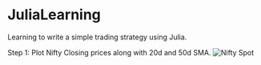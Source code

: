 # JuliaLearning
Learning to write a simple trading strategy using Julia.

Step 1: Plot Nifty Closing prices along with 20d and 50d SMA.
![Nifty Spot](https://github.com/kapilspawar/JuliaLearning/blob/master/images/nifty_1000d.png?raw=true "Nifty Spot")

